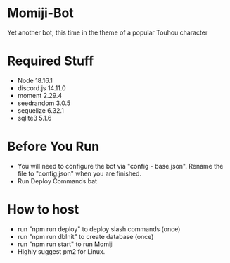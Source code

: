 # Momiji-Bot
Yet another bot, this time in the theme of a popular Touhou character

# Required Stuff
- Node 18.16.1
- discord.js 14.11.0
- moment 2.29.4
- seedrandom 3.0.5
- sequelize 6.32.1
- sqlite3 5.1.6

# Before You Run
- You will need to configure the bot via "config - base.json". Rename the file to "config.json" when you are finished.
- Run Deploy Commands.bat

# How to host
- run "npm run deploy" to deploy slash commands (once)
- run "npm run dbInit" to create database (once)
- run "npm run start" to run Momiji
- Highly suggest pm2 for Linux.

